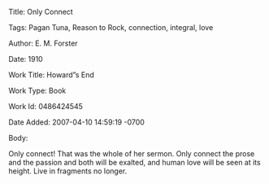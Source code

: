 Title:  Only Connect

Tags:   Pagan Tuna, Reason to Rock, connection, integral, love

Author: E. M. Forster

Date:   1910

Work Title: Howard”s End

Work Type: Book

Work Id: 0486424545

Date Added: 2007-04-10 14:59:19 -0700

Body: 

Only connect! That was the whole of her sermon. Only connect the prose and the passion and both will be exalted, and human love will be seen at its height. Live in fragments no longer.

